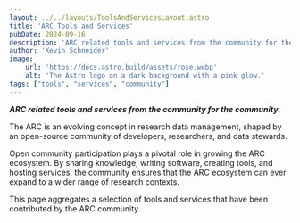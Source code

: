 ```yaml
---
layout: ../../layouts/ToolsAndServicesLayout.astro
title: 'ARC Tools and Services'
pubDate: 2024-09-16
description: 'ARC related tools and services from the community for the community.'
author: 'Kevin Schneider'
image:
    url: 'https://docs.astro.build/assets/rose.webp'
    alt: 'The Astro logo on a dark background with a pink glow.'
tags: ["tools", "services", "community"]
---
```


**_ARC related tools and services from the community for the community._**

The ARC is an evolving concept in research data management, shaped by an open-source community of developers, researchers, and data stewards.

Open community participation plays a pivotal role in growing the ARC ecosystem. By sharing knowledge, writing software, creating tools, and hosting services, the community ensures that the ARC ecosystem can ever expand to a wider range of research contexts.

This page aggregates a selection of tools and services that have been contributed by the ARC community.